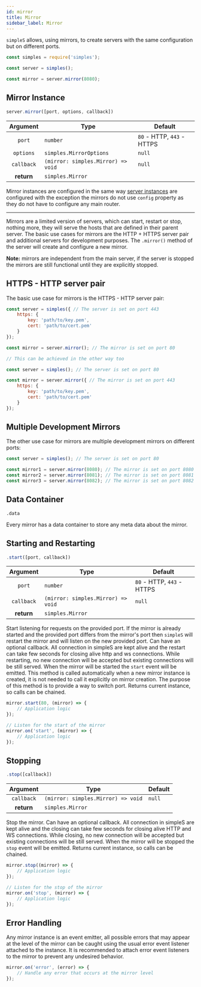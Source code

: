 ```yaml
---
id: mirror
title: Mirror
sidebar_label: Mirror
---
```


[0]: server.md#server-instance

`simpleS` allows, using mirrors, to create servers with the same configuration
but on different ports.

```js
const simples = require('simples');

const server = simples();

const mirror = server.mirror(8080);
```

## Mirror Instance

```js
server.mirror([port, options, callback])
```

| Argument   | Type                               | Default                    |
|:----------:|------------------------------------|----------------------------|
| `port`     | `number`                           | `80` - HTTP, `443` - HTTPS |
| `options`  | `simples.MirrorOptions`            | `null`                     |
| `callback` | `(mirror: simples.Mirror) => void` | `null`                     |
| **return** | `simples.Mirror`                   |                            |

Mirror instances are configured in the same way [server instances][0] are
configured with the exception the mirrors do not use `config` property as they
do not have to configure any main router.

---

Mirrors are a limited version of servers, which can start, restart or stop,
nothing more, they will serve the hosts that are defined in their parent server.
The basic use cases for mirrors are the HTTP + HTTPS server pair and additional
servers for development purposes. The `.mirror()` method of the server will
create and configure a new mirror.

**Note:** mirrors are independent from the main server, if the server is stopped
the mirrors are still functional until they are explicitly stopped.

## HTTPS - HTTP server pair

The basic use case for mirrors is the HTTPS - HTTP server pair:

```js
const server = simples({ // The server is set on port 443
    https: {
        key: 'path/to/key.pem',
        cert: 'path/to/cert.pem'
    }
});

const mirror = server.mirror(); // The mirror is set on port 80
```
```js
// This can be achieved in the other way too

const server = simples(); // The server is set on port 80

const mirror = server.mirror({ // The mirror is set on port 443
    https: {
        key: 'path/to/key.pem',
        cert: 'path/to/cert.pem'
    }
});
```

## Multiple Development Mirrors

The other use case for mirrors are multiple development mirrors on different
ports:

```js
const server = simples(); // The server is set on port 80

const mirror1 = server.mirror(8080); // The mirror is set on port 8080
const mirror2 = server.mirror(8081); // The mirror is set on port 8081
const mirror3 = server.mirror(8082); // The mirror is set on port 8082
```

## Data Container

`.data`

Every mirror has a data container to store any meta data about the mirror.

## Starting and Restarting

```js
.start([port, callback])
```

| Argument   | Type                               | Default                    |
|:----------:|------------------------------------|----------------------------|
| `port`     | `number`                           | `80` - HTTP, `443` - HTTPS |
| `callback` | `(mirror: simples.Mirror) => void` | `null`                     |
| **return** | `simples.Mirror`                   |                            |

Start listening for requests on the provided port. If the mirror is already
started and the provided port differs from the mirror's port then `simpleS` will
restart the mirror and will listen on the new provided port. Can have an
optional callback. All connection in simpleS are kept alive and the restart can
take few seconds for closing alive http and ws connections. While restarting, no
new connection will be accepted but existing connections will be still served.
When the mirror will be started the `start` event will be emitted. This method
is called automatically when a new mirror instance is created, it is not needed
to call it explicitly on mirror creation. The purpose of this method is to
provide a way to switch port. Returns current instance, so calls can be chained.

```js
mirror.start(80, (mirror) => {
    // Application logic
});

// Listen for the start of the mirror
mirror.on('start', (mirror) => {
    // Application logic
});
```

## Stopping

```js
.stop([callback])
```

| Argument   | Type                               | Default |
|:----------:|------------------------------------|---------|
| `callback` | `(mirror: simples.Mirror) => void` | `null`  |
| **return** | `simples.Mirror`                   |         |

Stop the mirror. Can have an optional callback. All connection in simpleS are
kept alive and the closing can take few seconds for closing alive HTTP and WS
connections. While closing, no new connection will be accepted but existing
connections will be still served. When the mirror will be stopped the `stop`
event will be emitted. Returns current instance, so calls can be chained.

```js
mirror.stop((mirror) => {
    // Application logic
});

// Listen for the stop of the mirror
mirror.on('stop', (mirror) => {
    // Application logic
});
```

## Error Handling

Any mirror instance is an event emitter, all possible errors that may appear at
the level of the mirror can be caught using the usual error event listener
attached to the instance. It is recommended to attach error event listeners to
the mirror to prevent any undesired behavior.

```js
mirror.on('error', (error) => {
    // Handle any error that occurs at the mirror level
});
```